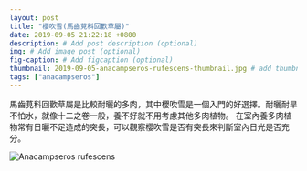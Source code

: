 ```yaml
---
layout: post
title: "櫻吹雪(馬齒莧科回歡草屬)"
date: 2019-09-05 21:22:18 +0800
description: # Add post description (optional)
img: # Add image post (optional)
fig-caption: # Add figcaption (optional)
thumbnail: 2019-09-05-anacampseros-rufescens-thumbnail.jpg # add thumbnail (optional)
tags: ["anacampseros"]
---
```

馬齒莧科回歡草屬是比較耐曬的多肉，其中櫻吹雪是一個入門的好選擇。耐曬耐旱不怕水，就像十二之卷一般，養不好就不用考慮其他多肉植物。
在室內養多肉植物常有日曬不足造成的突長，可以觀察櫻吹雪是否有突長來判斷室內日光是否充分。  

![Anacampseros rufescens]({{site.baseurl}}/assets/img/2019-09-05-anacampseros-rufescens-thumbnail.jpg)
